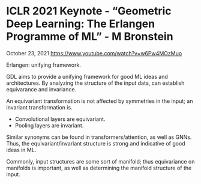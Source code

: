 # ICLR 2021 Keynote - “Geometric Deep Learning: The Erlangen Programme of ML” - M Bronstein

October 23, 2021
<https://www.youtube.com/watch?v=w6Pw4MOzMuo>

Erlangen: unifying framework.

GDL aims to provide a unifying framework for good ML ideas and architectures. By analyzing the structure of the input data, can establish equivarance and invariance.

An equivariant transformation is not affected by symmetries in the input; an invariant transformation is.

* Convolutional layers are equivariant.
* Pooling layers are invariant.

Similar synonyms can be found in transformers/attention, as well as GNNs. Thus, the equivariant/invariant structure is strong and indicative of good ideas in ML.

Commonly, input structures are some sort of manifold; thus equivariance on manifolds is important, as well as determining the manifold structure of the input.
